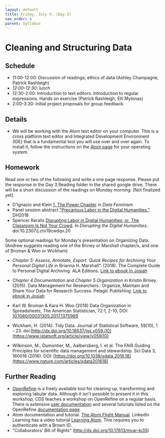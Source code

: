 ```yaml
---
layout: default
title: Friday, July 9. (Day 3)
nav_order: 4
parent: Syllabus
---
```

# Cleaning and Structuring Data

## Schedule
* 11:00-12:00: Discussion of readings; ethics of data (Ashley Champagne, Patrick Rashleigh)
* _12:00-12:30: lunch_
* 12:30-2:00: Introduction to text editors. Introduction to regular expressions. Hands on exercise (Patrick Rashleigh, Elli Mylonas)
* 2:00-3:30: Initial project proposals for group feedback.

## Details
* We will be working with the Atom text editor on your computer. This is a cross platform text editor and Integrated Development Environment (IDE) that is a fundamental tool you will use over and over again. To install it, follow the instructions on the [Atom page](https://atom.io/) for your operating system.

## Homework
Read one or two of the following and write a one page response. Please put the response in the Day 3 Reading folder in the shared google drive. There will be a short discussion of the readings on Monday morning. [Not finalized yet]

* D'Ignazio and Klein [1. The Power Chapter](https://data-feminism.mitpress.mit.edu/pub/vi8obxh7/release/3?readingCollection=0cd867ef#annotations:oBzRwKakEeumQ4cWPahqmQ) in _Data Feminism_
* Panel session abstract ["Precarious Labor in the Digital Humanities."](https://dh2018.adho.org/en/precarious-labor-in-the-digital-humanities/). DH2018
* Spencer Keralis [Disrupting Labor in Digital Humanities; or, The Classroom Is Not Your Crowd](https://search.library.brown.edu/catalog/b9066912). In _Disrupting the Digital Humanities_.  doi:10.2307/j.ctv19cwdqv.20

Some optional readings for Monday's presentation on Organizing Data. (Andrew suggests reading one of the Briney or Marshall chapter/s, and one of Broman & Woo or Wickham)
* _Chapter 5: Assess, Annotate, Export. Quick Recipes for Archiving Your Personal Digital Life_ in Brianna H. Marshall". (2018). The Complete Guide to Personal Digital Archiving. ALA Editions. [Link to ebook in Josiah](http://search.ebscohost.com.revproxy.brown.edu/login.aspx?direct=true&db=e000xna&AN=1870005&site=ehost-live&scope=site&authtype=ip,sso&custid=rock&ebv=EB&ppid=pp_72)

* _Chapter 4 Documentation_ and _Chapter 5 Organization_ in Kristin Briney. (2015). Data Management for Researchers : Organize, Maintain and Share Your Data for Research Success. Pelagic Publishing. [Link to ebook in Josiah](http://search.ebscohost.com/login.aspx?direct=true&db=nlebk&AN=1043750&site=ehost-live&scope=site&authtype=ip,sso&custid=rock&ebv=EB&ppid=pp_67)

* Karl W. Broman & Kara H. Woo (2018) Data Organization in Spreadsheets, The American Statistician, 72:1, 2-10, DOI: [10.1080/00031305.2017.1375989](https://www.tandfonline.com/doi/full/10.1080/00031305.2017.1375989)

* Wickham, H. (2014). Tidy Data. Journal of Statistical Software, 59(10), 1 - 23. doi:[http://dx.doi.org/10.18637/jss.v059.i10](https://www.jstatsoft.org/article/view/v059i10)

* Wilkinson, M., Dumontier, M., Aalbersberg, I. et al. The FAIR Guiding Principles for scientific data management and stewardship. Sci Data 3, 160018 (2016). DOI: [https://doi.org/10.1038/sdata.2016.18](https://www.nature.com/articles/sdata201618)

## Further Reading

* [OpenRefine](https://openrefine.org/) is a freely available tool for cleaning up, transforming and exploring tabular data. Although it isn't possible to present it in this workshop, CDS teaches a workshop on OpenRefine on a regular basis. There is extensive [user documentation](https://docs.openrefine.org/) and several tutorials listed on the OpenRefine [documentation page](https://openrefine.org/documentation.html).
* Atom documentation and tutorial. [The Atom Flight Manual](https://flight-manual.atom.io/). LinkedIn Learning has a video tutorial [Learning Atom](https://www.linkedin.com/learning/learning-atom-2). This requires you to authenticate with a Brown ID.
* "Collaborators' Bill of Rights" (http://dx.doi.org/10.17613/mvar-kj35)

<br/>
